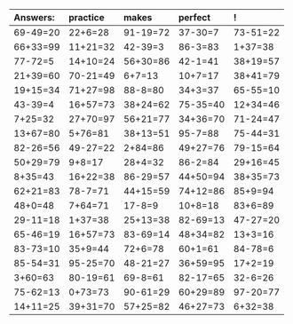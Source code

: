 | Answers: | practice | makes | perfect | ! |
| :--- | :--- | :--- | :--- | :--- |
| 69-49=20 | 22+6=28 | 91-19=72 | 37-30=7 | 73-51=22 | 
| 66+33=99 | 11+21=32 | 42-39=3 | 86-3=83 | 1+37=38 | 
| 77-72=5 | 14+10=24 | 56+30=86 | 42-1=41 | 38+19=57 | 
| 21+39=60 | 70-21=49 | 6+7=13 | 10+7=17 | 38+41=79 | 
| 19+15=34 | 71+27=98 | 88-8=80 | 34+3=37 | 65-55=10 | 
| 43-39=4 | 16+57=73 | 38+24=62 | 75-35=40 | 12+34=46 | 
| 7+25=32 | 27+70=97 | 56+21=77 | 34+36=70 | 71-24=47 | 
| 13+67=80 | 5+76=81 | 38+13=51 | 95-7=88 | 75-44=31 | 
| 82-26=56 | 49-27=22 | 2+84=86 | 49+27=76 | 79-15=64 | 
| 50+29=79 | 9+8=17 | 28+4=32 | 86-2=84 | 29+16=45 | 
| 8+35=43 | 16+22=38 | 86-29=57 | 44+50=94 | 38+35=73 | 
| 62+21=83 | 78-7=71 | 44+15=59 | 74+12=86 | 85+9=94 | 
| 48+0=48 | 7+64=71 | 17-8=9 | 10+8=18 | 83+6=89 | 
| 29-11=18 | 1+37=38 | 25+13=38 | 82-69=13 | 47-27=20 | 
| 65-46=19 | 16+57=73 | 83-69=14 | 48+34=82 | 13+3=16 | 
| 83-73=10 | 35+9=44 | 72+6=78 | 60+1=61 | 84-78=6 | 
| 85-54=31 | 95-25=70 | 48-21=27 | 36+59=95 | 17+2=19 | 
| 3+60=63 | 80-19=61 | 69-8=61 | 82-17=65 | 32-6=26 | 
| 75-62=13 | 0+73=73 | 90-61=29 | 60+29=89 | 97-20=77 | 
| 14+11=25 | 39+31=70 | 57+25=82 | 46+27=73 | 6+32=38 | 
